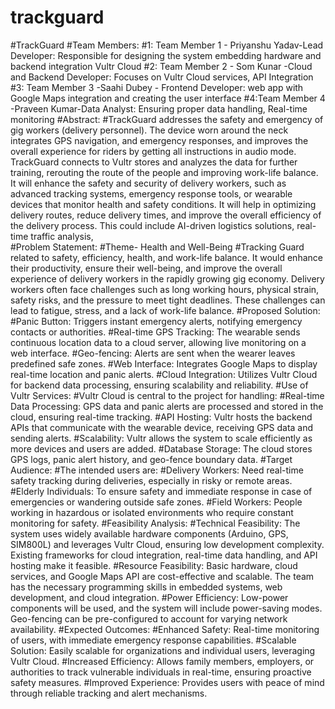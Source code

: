 # trackguard
#TrackGuard
#Team Members:
#1: Team Member 1 - Priyanshu Yadav-Lead Developer: Responsible for designing the system embedding hardware and backend integration Vultr Cloud 
#2: Team Member 2 - Som Kunar -Cloud and Backend Developer: Focuses on Vultr Cloud services, API Integration 
#3: Team Member 3 -Saahi Dubey - Frontend Developer: web app with Google Maps integration and creating the user interface 
#4:Team Member 4 -Praveen Kumar-Data Analyst: Ensuring proper data handling, Real-time monitoring 
#Abstract: 
#TrackGuard addresses the safety and emergency of gig workers (delivery personnel). The device worn around the neck integrates GPS navigation, and emergency responses, and improves the overall experience for riders by getting all instructions in audio mode. TrackGuard connects to Vultr stores and analyzes the data for further training, rerouting the route of the people and improving work-life balance. It will enhance the safety and security of delivery workers, such as advanced tracking systems, emergency response tools, or wearable devices that monitor health and safety conditions. It will help in optimizing delivery routes, reduce delivery times, and improve the overall efficiency of the delivery process. This could include AI-driven logistics solutions, real-time traffic analysis,  
#Problem Statement:
#Theme- Health and Well-Being
#Tracking Guard related to safety, efficiency, health, and work-life balance. It would enhance their productivity, ensure their well-being, and improve the overall experience of delivery workers in the rapidly growing gig economy. Delivery workers often face challenges such as long working hours, physical strain, safety risks, and the pressure to meet tight deadlines. These challenges can lead to fatigue, stress, and a lack of work-life balance. 
#Proposed Solution:
#Panic Button: Triggers instant emergency alerts, notifying emergency contacts or authorities.
#Real-time GPS Tracking: The wearable sends continuous location data to a cloud server, allowing live monitoring on a web interface.
#Geo-fencing: Alerts are sent when the wearer leaves predefined safe zones.
#Web Interface: Integrates Google Maps to display real-time location and panic alerts.
#Cloud Integration: Utilizes Vultr Cloud for backend data processing, ensuring scalability and reliability.
#Use of Vultr Services:
#Vultr Cloud is central to the project for handling:
#Real-time Data Processing: GPS data and panic alerts are processed and stored in the cloud, ensuring real-time tracking.
#API Hosting: Vultr hosts the backend APIs that communicate with the wearable device, receiving GPS data and sending alerts.
#Scalability: Vultr allows the system to scale efficiently as more devices and users are added.
#Database Storage: The cloud stores GPS logs, panic alert history, and geo-fence boundary data.
#Target Audience:
#The intended users are:
#Delivery Workers: Need real-time safety tracking during deliveries, especially in risky or remote areas.
#Elderly Individuals: To ensure safety and immediate response in case of emergencies or wandering outside safe zones.
#Field Workers: People working in hazardous or isolated environments who require constant monitoring for safety.
#Feasibility Analysis:
#Technical Feasibility: The system uses widely available hardware components (Arduino, GPS, SIM800L) and leverages Vultr Cloud, ensuring low development complexity. Existing frameworks for cloud integration, real-time data handling, and API hosting make it feasible.
#Resource Feasibility: Basic hardware, cloud services, and Google Maps API are cost-effective and scalable. The team has the necessary programming skills in embedded systems, web development, and cloud integration.
#Power Efficiency: Low-power components will be used, and the system will include power-saving modes. Geo-fencing can be pre-configured to account for varying network availability.
#Expected Outcomes:
#Enhanced Safety: Real-time monitoring of users, with immediate emergency response capabilities.
#Scalable Solution: Easily scalable for organizations and individual users, leveraging Vultr Cloud.
#Increased Efficiency: Allows family members, employers, or authorities to track vulnerable individuals in real-time, ensuring proactive safety measures.
#Improved  Experience: Provides users with peace of mind through reliable tracking and alert mechanisms.
